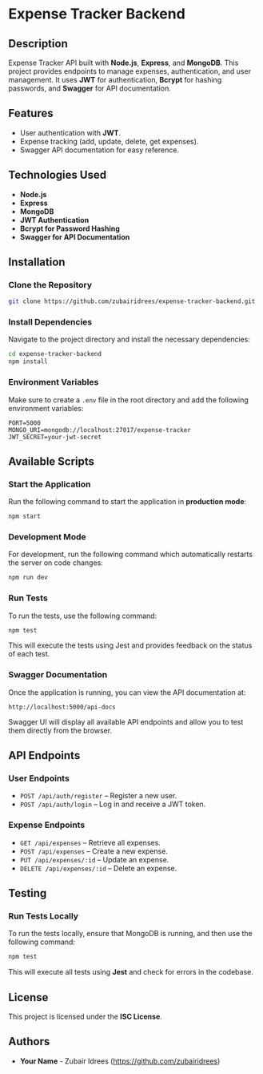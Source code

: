 
# Expense Tracker Backend

## Description
Expense Tracker API built with **Node.js**, **Express**, and **MongoDB**. This project provides endpoints to manage expenses, authentication, and user management. It uses **JWT** for authentication, **Bcrypt** for hashing passwords, and **Swagger** for API documentation.

## Features
- User authentication with **JWT**.
- Expense tracking (add, update, delete, get expenses).
- Swagger API documentation for easy reference.

## Technologies Used
- **Node.js**
- **Express**
- **MongoDB**
- **JWT Authentication**
- **Bcrypt for Password Hashing**
- **Swagger for API Documentation**

## Installation

### Clone the Repository
```bash
git clone https://github.com/zubairidrees/expense-tracker-backend.git
```

### Install Dependencies
Navigate to the project directory and install the necessary dependencies:
```bash
cd expense-tracker-backend
npm install
```

### Environment Variables
Make sure to create a `.env` file in the root directory and add the following environment variables:
```env
PORT=5000
MONGO_URI=mongodb://localhost:27017/expense-tracker
JWT_SECRET=your-jwt-secret
```

## Available Scripts

### Start the Application
Run the following command to start the application in **production mode**:
```bash
npm start
```

### Development Mode
For development, run the following command which automatically restarts the server on code changes:
```bash
npm run dev
```

### Run Tests
To run the tests, use the following command:
```bash
npm test
```
This will execute the tests using Jest and provides feedback on the status of each test.

### Swagger Documentation
Once the application is running, you can view the API documentation at:
```
http://localhost:5000/api-docs
```
Swagger UI will display all available API endpoints and allow you to test them directly from the browser.

## API Endpoints

### User Endpoints
- `POST /api/auth/register` – Register a new user.
- `POST /api/auth/login` – Log in and receive a JWT token.

### Expense Endpoints
- `GET /api/expenses` – Retrieve all expenses.
- `POST /api/expenses` – Create a new expense.
- `PUT /api/expenses/:id` – Update an expense.
- `DELETE /api/expenses/:id` – Delete an expense.

## Testing

### Run Tests Locally
To run the tests locally, ensure that MongoDB is running, and then use the following command:
```bash
npm test
```

This will execute all tests using **Jest** and check for errors in the codebase.

## License
This project is licensed under the **ISC License**.

## Authors
- **Your Name** - Zubair Idrees (https://github.com/zubairidrees)
